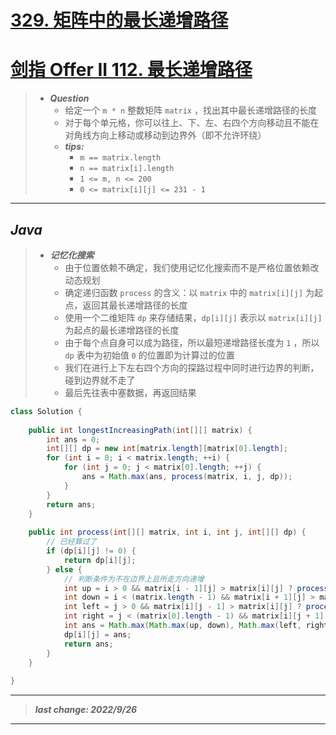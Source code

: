 # [329. 矩阵中的最长递增路径](https://leetcode.cn/problems/longest-increasing-path-in-a-matrix/)

# [剑指 Offer II 112. 最长递增路径](https://leetcode.cn/problems/fpTFWP/)

> - ***Question***
>   - 给定一个 `m * n` 整数矩阵 `matrix` ，找出其中最长递增路径的长度
>   - 对于每个单元格，你可以往上、下、左、右四个方向移动且不能在对角线方向上移动或移动到边界外（即不允许环绕）
>   - ***tips:***
>     - `m == matrix.length` 
>     - `n == matrix[i].length` 
>     - `1 <= m, n <= 200` 
>     - `0 <= matrix[i][j] <= 231 - 1`


---

## *Java*

> - ***记忆化搜索***
>   - 由于位置依赖不确定，我们使用记忆化搜索而不是严格位置依赖改动态规划
>   - 确定递归函数 `process` 的含义：以 `matrix` 中的 `matrix[i][j]` 为起点，返回其最长递增路径的长度
>   - 使用一个二维矩阵 `dp` 来存储结果，`dp[i][j]` 表示以 `matrix[i][j]` 为起点的最长递增路径的长度
>   - 由于每个点自身可以成为路径，所以最短递增路径长度为 `1` ，所以 `dp` 表中为初始值 `0` 的位置即为计算过的位置
>   - 我们在进行上下左右四个方向的探路过程中同时进行边界的判断，碰到边界就不走了
>   - 最后先往表中塞数据，再返回结果

```java
class Solution {
    
    public int longestIncreasingPath(int[][] matrix) {
        int ans = 0;
        int[][] dp = new int[matrix.length][matrix[0].length];
        for (int i = 0; i < matrix.length; ++i) {
            for (int j = 0; j < matrix[0].length; ++j) {
                ans = Math.max(ans, process(matrix, i, j, dp));
            }
        }
        return ans;
    }
    
    public int process(int[][] matrix, int i, int j, int[][] dp) {
        // 已经算过了
        if (dp[i][j] != 0) {
            return dp[i][j];
        } else {
            // 判断条件为不在边界上且所走方向递增
            int up = i > 0 && matrix[i - 1][j] > matrix[i][j] ? process(matrix, i - 1, j, dp) : 0;
            int down = i < (matrix.length - 1) && matrix[i + 1][j] > matrix[i][j] ? process(matrix, i + 1, j, dp) : 0;
            int left = j > 0 && matrix[i][j - 1] > matrix[i][j] ? process(matrix, i, j - 1, dp) : 0;
            int right = j < (matrix[0].length - 1) && matrix[i][j + 1] > matrix[i][j] ? process(matrix, i, j + 1, dp) : 0;
            int ans = Math.max(Math.max(up, down), Math.max(left, right)) + 1;
            dp[i][j] = ans;
            return ans;
        }
    }
    
}
```

---

> ***last change: 2022/9/26***

---
